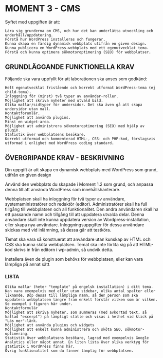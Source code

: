 # MOMENT 3 - CMS

Syftet med uppgiften är att:

    Lära sig grunderna om CMS, och hur det kan underlätta utveckling och underhåll/uppdatering.
    Förstå hur WordPress installeras och fungerar.
    Kunna skapa en färdig dynamisk webbplats utifrån en given design.
    Kunna publicera en WordPress-webbplats med ett egenutvecklat tema.
    Förstå och kunna optimera sökmotoroptimering (SEO) för webbplatser.

## GRUNDLÄGGANDE FUNKTIONELLA KRAV

Följande ska vara uppfyllt för att laborationen ska anses som godkänd:

    Helt egenutvecklat fristående och korrekt utformat WordPress-tema (ej child-tema).
    Inloggning för (minst) två typer av användar-roller.
    Möjlighet att skriva nyheter med utvald bild.
    Olika mallar/sidtyper för undersidor. Det ska även gå att skapa undersidor utan mall.
    Kontaktforumlär.
    Möjlighet att använda plugins.
    Minst en widget-area.
    Möjlighet att administrera sökmotoroptimering (SEO) med hjälp av plugin.
    Statistik över webbplatsens besökare.
    Korrekt utformad och kommenterad HTML-, CSS- och PHP-kod, förslagsvis utformad i enlighet med WordPress coding standard.

## ÖVERGRIPANDE KRAV - BESKRIVNING
Din uppgift är att skapa en dynamisk webbplats med WordPress som grund, utifrån en given design

Använd den webbplats du skapade i Moment 1.2 som grund, och anpassa denna till att använda WordPress som innehållshanterare.

Webbplatsen skall ha inloggning för två typer av användare, systemaministratörer och redaktör (editor). Administratörer skall ha full tillgång till webbplatsen och all funktionalitet.
Den andra användaren skall ha ett passande namn och tillgång till att uppdatera utvalda delar. Denna användare skall inte kunna uppdatera version av Wordpress-installation, eller skapa nya användare. Inloggningsuppgifter för dessa användare skickas med vid inlämning, så dessa går att testköra.

Temat ska vara så konstruerat att användare utan kunskap av HTML och CSS ska kunna sköta webbplatsen. Temat ska inte förlita sig på att HTML-kod skrivs in från editorn i wp-admin, så undvik detta.

Installera även de plugin som behövs för webbplatsen, eller kan vara lämpliga på annat sätt. 

### LISTA
    Olika mallar (heter "template" på engelsk installation) i ditt tema. Kan vara exempelvis med eller utan sidebar, olika antal spalter eller liknande. Döp dessa till lämpliga namn, så den person som ska uppdatera webbplatsen längre fram enkelt förstår vilken som är vilken. Se exempel i figuren här under.
    Kontaktformulär
    Möjlighet att skriva nyheter, som summeras (med avkortad text, så kallad "excerpt") på lämpligt ställe och visas i helhet vid klick på "Läs mer"-länk.
    Möjlighet att använda plugins och widgets
    Möjlighet att enkelt kunna administrera och sköta SEO, sökmotor-optimering.
    Statistik över webbplatsens besökare, lagrad med exempelvis Google Analytics eller något annat. En liten lista över olika verktyg för statistik i WordPress finns här.
    Övrig funktionalitet som du finner lämplig för webbplatsen.

